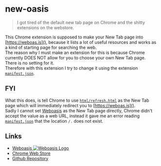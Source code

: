 # new-oasis

>I got tired of the default new tab page on Chrome and the shitty extensions on the webstore.

This Chrome extension is supposed to make your New Tab page into [https://weboas.is](), because it lists a lot of useful resources and works as a kind of starting page for searching the web.  
The reason why I must make an extension for this is because Chrome currently DOES NOT allow for you to choose your own New Tab page. There is no setting for it.  
Therefore with this extension I try to change it using the extension [``manifest.json``]().  
  

## FYI

What this does, is tell Chrome to use [``html/refresh.html``]() as the New Tab page which will immediately redirect you to [https://weboas.is]().  
Sadly I cannot set [Weboasis](https://weboas.is) as the New Tab page directly, Chrome didn't accept the value as a web URL, instead it gave me an error reading [``manifest.json``]() that the location ``/.`` does not exist.  
  

## Links

- [Weboasis ![Weboasis Logo]()](https://weboas.is)
- [Chrome Web Store]()
- [Github Repository]()
